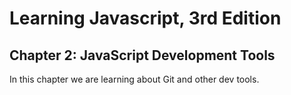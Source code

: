 Learning Javascript, 3rd Edition
=====================
Chapter 2: JavaScript Development Tools
-----------------------------------

In this chapter we are learning about Git and other dev tools.

